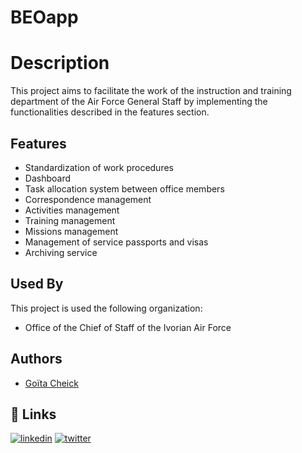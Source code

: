 
# BEOapp 

# Description
This project aims to facilitate the work of the instruction and training department of the Air Force General Staff by implementing the functionalities described in the features section.




## Features

- Standardization of work procedures
- Dashboard
- Task allocation system between office members
- Correspondence management
- Activities management
- Training management
- Missions management
- Management of service passports and visas
- Archiving service


## Used By

This project is used the following organization:

- Office of the Chief of Staff of the Ivorian Air Force


## Authors

- [Goïta Cheick](https://www.github.com/Chesterkxng)



## 🔗 Links

[![linkedin](https://img.shields.io/badge/linkedin-0A66C2?style=for-the-badge&logo=linkedin&logoColor=white)](https://www.linkedin.com/in/cheick-goïta)
[![twitter](https://img.shields.io/badge/twitter-1DA1F2?style=for-the-badge&logo=twitter&logoColor=white)](https://twitter.com/chester_kg)

